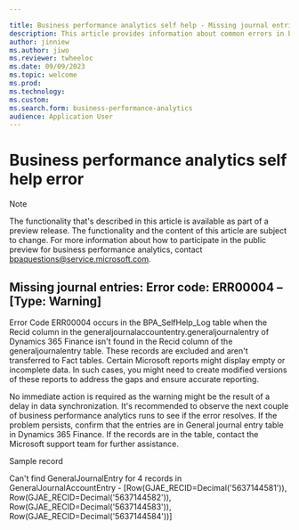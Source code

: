 ```yaml
---

title: Business performance analytics self help - Missing journal entries
description: This article provides information about common errors in business performance analytics.
author: jinniew
ms.author: jiwo
ms.reviewer: twheeloc 
ms.date: 09/09/2023
ms.topic: welcome
ms.prod: 
ms.technology:
ms.custom:
ms.search.form: business-performance-analytics
audience: Application User
---
```


# Business performance analytics self help error

> [!NOTE]
> The functionality that's described in this article is available as part of a preview release. The functionality and the content of this article are subject to change. For more information about how to participate in the public preview for business performance analytics, contact <bpaquestions@service.microsoft.com>.

## Missing journal entries: Error code: ERR00004 – [Type: Warning] 
Error Code ERR00004 occurs in the BPA_SelfHelp_Log table when the Recid column in the generaljournalaccountentry.generaljournalentry of Dynamics 365 Finance isn't found in the Recid column of the generaljournalentry table. These records are excluded and aren't transferred to Fact tables. Certain Microsoft reports might display empty or incomplete data. In such cases, you might need to create modified versions of these reports to address the gaps and ensure accurate reporting.  

No immediate action is required as the warning might be the result of a delay in data synchronization. It's recommended to observe the next couple of business performance analytics runs to see if the error resolves. 
If the problem persists, confirm that the entries are in General journal entry table in Dynamics 365 Finance. If the records are in the table, contact the Microsoft support team for further assistance. 

Sample record 

Can't find GeneralJournalEntry for 4 records in GeneralJournalAccountEntry - [Row(GJAE_RECID=Decimal('5637144581')), Row(GJAE_RECID=Decimal('5637144582')), Row(GJAE_RECID=Decimal('5637144583')), Row(GJAE_RECID=Decimal('5637144584'))] 

 
